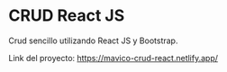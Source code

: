 # CRUD React JS


Crud sencillo utilizando React JS y Bootstrap.

Link del proyecto: https://mavico-crud-react.netlify.app/

